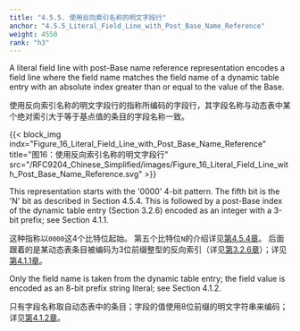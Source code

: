 ```yaml
---
title: "4.5.5. 使用反向索引名称的明文字段行"
anchor: "4.5.5_Literal_Field_Line_with_Post_Base_Name_Reference"
weight: 4550
rank: "h3"
---
```


A literal field line with post-Base name reference representation encodes a field line where the field name matches the field name of a dynamic table entry with an absolute index greater than or equal to the value of the Base.

使用反向索引名称的明文字段行的指称所编码的字段行，其字段名称与动态表中某个绝对索引大于等于基点值的条目的字段名称一致。

{{< block_img
indx="Figure_16_Literal_Field_Line_with_Post_Base_Name_Reference"
title="图16：使用反向索引名称的明文字段行"
src="/RFC9204_Chinese_Simplified/images/Figure_16_Literal_Field_Line_with_Post_Base_Name_Reference.svg" >}}

This representation starts with the '0000' 4-bit pattern. The fifth bit is the 'N' bit as described in Section 4.5.4. This is followed by a post-Base index of the dynamic table entry (Section 3.2.6) encoded as an integer with a 3-bit prefix; see Section 4.1.1.

这种指称以`0000`这4个比特位起始。
第五个比特位`N`的介绍详见[第4.5.4章](#4.5.4_Literal_Field_Line_with_Name_Reference)。
后面跟着的是某动态表条目被编码为3位前缀整型的反向索引（详见[第3.2.6章](#3.2.6_Post_Base_Indexing)）；详见[第4.1.1章](#4.1.1_Prefixed_Integers)。

Only the field name is taken from the dynamic table entry; the field value is encoded as an 8-bit prefix string literal; see Section 4.1.2.

只有字段名称取自动态表中的条目；字段的值使用8位前缀的明文字符串来编码；详见[第4.1.2章](#4.1.2_String_Literals)。
